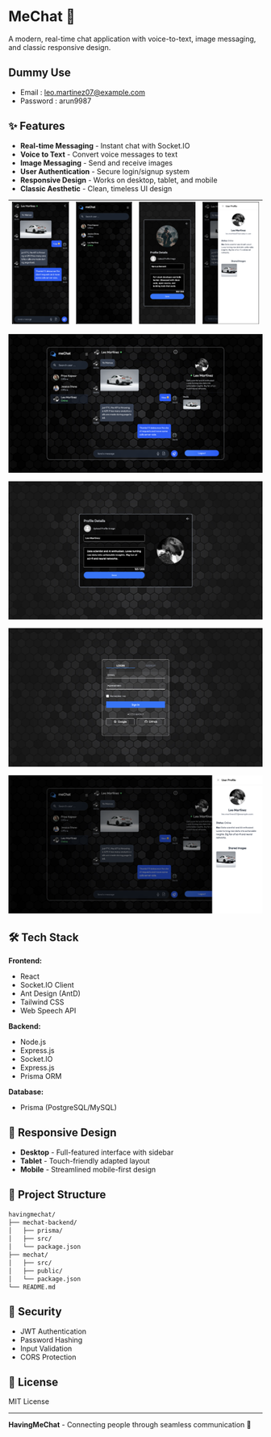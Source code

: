 # MeChat 💬

A modern, real-time chat application with voice-to-text, image messaging, and classic responsive design.

## Dummy Use

- Email : leo.martinez07@example.com
- Password : arun9987


## ✨ Features

- **Real-time Messaging** - Instant chat with Socket.IO
- **Voice to Text** - Convert voice messages to text
- **Image Messaging** - Send and receive images
- **User Authentication** - Secure login/signup system
- **Responsive Design** - Works on desktop, tablet, and mobile
- **Classic Aesthetic** - Clean, timeless UI design


| ![](./public/Chat-mobile.png) | ![](./public/Dashboard.png) | ![](./public/Editprofile-mobile.png) | ![](./public/Viewprofile-mobile.png) |
|--------------------------|--------------------------|--------------------------|--------------------------|



![Chat](./public/Chat.png)



![Chat](./public/Editprofile.png)



![Chat](./public/Login.png)



![Chat](./public/Viewprofile.png)





## 🛠️ Tech Stack

**Frontend:**
- React
- Socket.IO Client
- Ant Design (AntD)
- Tailwind CSS
- Web Speech API

**Backend:**
- Node.js
- Express.js
- Socket.IO
- Express.js
- Prisma ORM

**Database:**
- Prisma (PostgreSQL/MySQL)

## 📱 Responsive Design

- **Desktop** - Full-featured interface with sidebar
- **Tablet** - Touch-friendly adapted layout
- **Mobile** - Streamlined mobile-first design

## 📁 Project Structure

```
havingmechat/
├── mechat-backend/
│   ├── prisma/
│   ├── src/
│   └── package.json
├── mechat/
│   ├── src/
│   ├── public/
│   └── package.json
└── README.md
```

## 🔐 Security

- JWT Authentication
- Password Hashing
- Input Validation
- CORS Protection

## 📄 License

MIT License

---

**HavingMeChat** - Connecting people through seamless communication 🌟